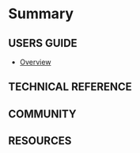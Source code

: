 # Summary

## USERS GUIDE

* [Overview](overview.md)

## TECHNICAL REFERENCE

## COMMUNITY

## RESOURCES

